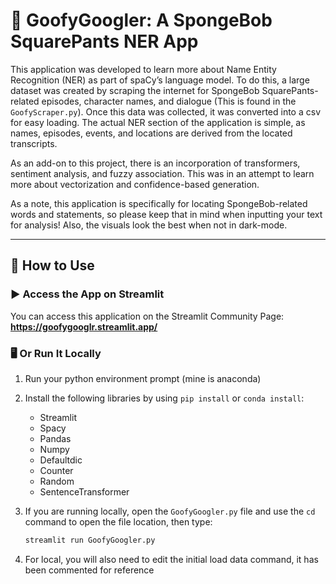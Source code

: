# 🧽 GoofyGoogler: A SpongeBob SquarePants NER App

This application was developed to learn more about Name Entity Recognition (NER) as part of spaCy’s language model. To do this, a large dataset was created by scraping the internet for SpongeBob SquarePants-related episodes, character names, and dialogue (This is found in the `GoofyScraper.py`). Once this data was collected, it was converted into a csv for easy loading. The actual NER section of the application is simple, as names, episodes, events, and locations are derived from the located transcripts.

As an add-on to this project, there is an incorporation of transformers, sentiment analysis, and fuzzy association. This was in an attempt to learn more about vectorization and confidence-based generation.

As a note, this application is specifically for locating SpongeBob-related words and statements, so please keep that in mind when inputting your text for analysis! Also, the visuals look the best when not in dark-mode.

---

## 🚀 How to Use

### ▶️ Access the App on Streamlit
You can access this application on the Streamlit Community Page:  
**https://goofygooglr.streamlit.app/**

### 🖥 Or Run It Locally

1. Run your python environment prompt (mine is anaconda)

2. Install the following libraries by using `pip install` or `conda install`:

   - Streamlit  
   - Spacy  
   - Pandas  
   - Numpy  
   - Defaultdic  
   - Counter  
   - Random  
   - SentenceTransformer  

3. If you are running locally, open the `GoofyGoogler.py` file and use the `cd` command to open the file location, then type:

   ```bash
   streamlit run GoofyGoogler.py
4. For local, you will also need to edit the initial load data command, it has been commented for reference
